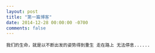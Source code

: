 ```yaml
---
layout: post
title: "第一篇博客"
date: 2014-12-28 00:00:00 -0700
comments: false
---
```

`我们的生命，就是以不断出发的姿势得到重生 走在路上 无法停息......`